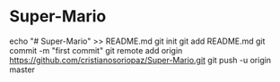 # Super-Mario
echo "# Super-Mario" >> README.md
git init
git add README.md
git commit -m "first commit"
git remote add origin https://github.com/cristianosoriopaz/Super-Mario.git
git push -u origin master
